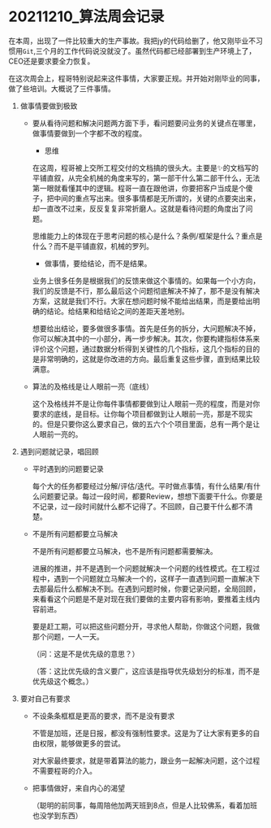 # 20211210_算法周会记录

在本周，出现了一件比较重大的生产事故。我把jy的代码给删了，他又刚毕业不习惯用`Git`,三个月的工作代码说没就没了。虽然代码都已经部署到生产环境上了，CEO还是要求要全力恢复。

在这次周会上，程哥特别说起来这件事情，大家要正规。并开始对刚毕业的同事，做了些培训。大概说了三件事情。

1.   做事情要做到极致

     *   要从看待问题和解决问题两方面下手，看问题要问业务的关键点在哪里，做事情要做到一个字都不改的程度。

         *   思维

         在这周，程哥被上交所工程交付的文档搞的很头大。主要是✨的文档写的平铺直叙，从完全机械的角度来写的，第一部干什么第二部干什么，无法第一眼就看懂其中的逻辑。程哥一直在跟他讲，你要把客户当成是个傻子，把中间的重点写出来。很多事情都是无所谓的，关键的点要突出来，却一直改不过来，反反复复非常折磨人。这就是看待问题的角度出了问题。

         思维能力上的体现在于思考问题的核心是什么？条例/框架是什么？重点是什么？而不是平铺直叙，机械的罗列。
         *   做事情，要给结论，而不是结果。

         业务上很多任务是根据我们的反馈来做这个事情的。如果每一个小方向，我们的反馈是不行，那么最后这个问题彻底解决不掉了，那不是没有解决方案，这就是我们不行。大家在想问题时候不能给出结果，而是要给出明确的结论。给结果和给结论之间的差距天差地别。

         想要给出结论，要多做很多事情。首先是任务的拆分，大问题解决不掉，你可以解决其中的一小部分，再一步步解决。其次，你要构建指标体系来评价这个问题，通过数据分析得到关键性的几个指标，这几个指标的目的是非常明确的，这就是你改进的方向。最后重复这些步骤，直到结果比较满意。

     *   算法的及格线是让人眼前一亮（底线）

         这个及格线并不是让你每件事情都要做到让人眼前一亮的程度，而是对你要求的底线，是目标。让你每个项目都做到让人眼前一亮，那是不现实的。但是只要你这么要求自己，做的五六个个项目里面，总有一两个是让人眼前一亮的。

2.   遇到问题就记录，唱回顾

     *   平时遇到的问题要记录

         每个大的任务都要经过分解/评估/迭代。平时做点事情，有什么结果/有什么问题要记录。每过一段时间，都要Review，想想下面要干什么。你要是不记录，过一段时间就什么都不记得了。不回顾，自己要干什么都不清楚。

     *   不是所有问题都要立马解决

         不是所有问题都要立马解决，也不是所有问题都需要解决。

         进展的推进，并不是遇到一个问题就解决一个问题的线性模式。在工程过程中，遇到一个问题就立马解决一个的，这样子一直遇到问题一直解决下去那最后什么都解决不到。在遇到问题时候，你要记录问题，全局回顾，来看看这个问题是不是对现在我们要做的主要内容有影响，要推着主线内容前进。

         要是赶工期，可以把这些问题分开，寻求他人帮助，你做这个问题，我做那个问题，一人一天。

         （问：这是不是优先级的意思？）

         （答：这比优先级的含义要广，这应该是指导优先级划分的标准，而不是优先级这个概念。）

3.   要对自己有要求

     *   不设条条框框是更高的要求，而不是没有要求

         不管是加班，还是日报，都没有强制性要求。这是为了让大家有更多的自由权限，能够做更多的尝试。

         对大家最终要求，就是带着算法的能力，跟业务一起解决问题，这个过程不需要程哥的介入。

     *   把事情做好，来自内心的渴望

         （聪明的前同事，每周陪他加两天班到8点，但是人比较佛系，看着加班也没学到东西）